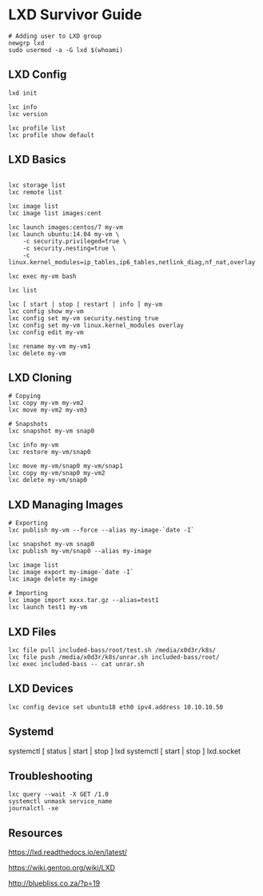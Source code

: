 # LXD Survivor Guide

```shell 
# Adding user to LXD group
newgrp lxd
sudo usermod -a -G lxd $(whoami)
```
## LXD Config 
```shell
lxd init

lxc info
lxc version

lxc profile list
lxc profile show default
```
## LXD Basics
```shell

lxc storage list 
lxc remote list

lxc image list
lxc image list images:cent

lxc launch images:centos/7 my-vm
lxc launch ubuntu:14.04 my-vm \
    -c security.privileged=true \
    -c security.nesting=true \
    -c linux.kernel_modules=ip_tables,ip6_tables,netlink_diag,nf_nat,overlay

lxc exec my-vm bash

lxc list 

lxc [ start | stop | restart | info ] my-vm
lxc config show my-vm
lxc config set my-vm security.nesting true
lxc config set my-vm linux.kernel_modules overlay
lxc config edit my-vm
 
lxc rename my-vm my-vm1 
lxc delete my-vm 
```
## LXD Cloning
```shell
# Copying
lxc copy my-vm my-vm2
lxc move my-vm2 my-vm3

# Snapshots
lxc snapshot my-vm snap0

lxc info my-vm
lxc restore my-vm/snap0 

lxc move my-vm/snap0 my-vm/snap1
lxc copy my-vm/snap0 my-vm2
lxc delete my-vm/snap0
```
## LXD Managing Images
```shell
# Exporting
lxc publish my-vm --force --alias my-image-`date -I`

lxc snapshot my-vm snap0
lxc publish my-vm/snap0 --alias my-image

lxc image list
lxc image export my-image-`date -I`
lxc image delete my-image

# Importing
lxc image import xxxx.tar.gz --alias=test1
lxc launch test1 my-vm
```
## LXD Files
```shell
lxc file pull included-bass/root/test.sh /media/x0d3r/k8s/
lxc file push /media/x0d3r/k8s/unrar.sh included-bass/root/
lxc exec included-bass -- cat unrar.sh
```
## LXD Devices
```shell
lxc config device set ubuntu18 eth0 ipv4.address 10.10.10.50
```
## Systemd
systemctl [ status | start | stop  ] lxd
systemctl [ start | stop ] lxd.socket

## Troubleshooting
```shell
lxc query --wait -X GET /1.0
systemctl unmask service_name
journalctl -xe
``` 

## Resources
https://lxd.readthedocs.io/en/latest/

https://wiki.gentoo.org/wiki/LXD

http://bluebliss.co.za/?p=19
